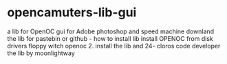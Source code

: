 # opencamuters-lib-gui
a lib for OpenOC gui for Adobe photoshop and speed machine
downland the lib for pastebin or github -
how to install lib install OPENOC from disk drivers floppy witch openoc 
2. install the lib and 24- cloros code
developer the lib by moonlightway
